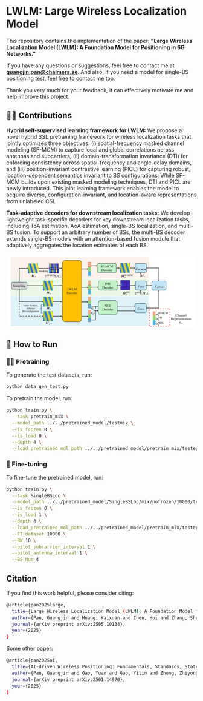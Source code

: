 # LWLM: Large Wireless Localization Model

This repository contains the implementation of the paper:  **"Large Wireless Localization Model (LWLM): A Foundation Model for Positioning in 6G Networks."**  

If you have any questions or suggestions, feel free to contact me at **guangjin.pan@chalmers.se**. And also, if you need a model for single-BS positioning test, feel free to contact me too.

Thank you very much for your feedback, it can effectively motivate me and help improve this project.


## 🏋️‍♂️ Contributions
**Hybrid self-supervised learning framework for LWLM:** We propose a novel hybrid SSL pretraining framework for wireless localization tasks that jointly optimizes three objectives: (i) spatial-frequency masked channel modeling (SF-MCM) to capture local and global correlations across antennas and subcarriers, (ii) domain-transformation invariance (DTI) for enforcing consistency across spatial-frequency and angle-delay domains, and (iii) position-invariant contrastive learning (PICL) for capturing robust, location-dependent semantics invariant to BS configurations. While SF-MCM builds upon existing masked modeling techniques, DTI and PICL are newly introduced. This joint learning framework enables the model to acquire diverse, configuration-invariant, and location-aware representations from unlabeled CSI.

**Task-adaptive decoders for downstream localization tasks:** We develop lightweight task-specific decoders for key downstream localization tasks, including ToA estimation, AoA estimation, single-BS localization, and multi-BS fusion. To support an arbitrary number of BSs, the multi-BS decoder extends single-BS models with an attention-based fusion module that adaptively aggregates the location estimates of each BS.

![Pre-training framework](image.png)


## 🔧 How to Run

### 🏋️‍♂️ Pretraining

To generate the test datasets, run:
```bash
python data_gen_test.py
```

To pretrain the model, run:

```bash
python train.py \
  --task pretrain_mix \
  --model_path ../../pretrained_model/testmix \
  --is_frozen 0 \
  --is_load 0 \
  --depth 4 \
  --load_pretrained_mdl_path ../../pretrained_model/pretrain_mix/testepoch=139.ckpt
```

### 🎯 Fine-tuning

To fine-tune the pretrained model, run:
```bash
python train.py \
  --task SingleBSLoc \
  --model_path ../../pretrained_model/SingleBSLoc/mix/nofrozen/10000/test2 \
  --is_frozen 0 \
  --is_load 1 \
  --depth 4 \
  --load_pretrained_mdl_path ../../pretrained_model/pretrain_mix/testepoch=139.ckpt \
  --FT_dataset 10000 \
  --BW 10 \
  --pilot_subcarrier_interval 1 \
  --pilot_antenna_interval 1 \
  --BS_Num 4
```



##  Citation

If you find this work helpful, please consider citing:
```bash
@article{pan2025large,
  title={Large Wireless Localization Model (LWLM): A Foundation Model for Positioning in 6G Networks},
  author={Pan, Guangjin and Huang, Kaixuan and Chen, Hui and Zhang, Shunqing and H{\"a}ger, Christian and Wymeersch, Henk},
  journal={arXiv preprint arXiv:2505.10134},
  year={2025}
}
```

Some other paper:
```bash
@article{pan2025ai,
  title={AI-driven Wireless Positioning: Fundamentals, Standards, State-of-the-art, and Challenges},
  author={Pan, Guangjin and Gao, Yuan and Gao, Yilin and Zhong, Zhiyong and Yang, Xiaoyu and Guo, Xinyu and Xu, Shugong},
  journal={arXiv preprint arXiv:2501.14970},
  year={2025}
}
```
